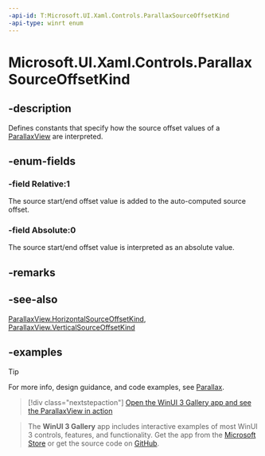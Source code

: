 ```yaml
---
-api-id: T:Microsoft.UI.Xaml.Controls.ParallaxSourceOffsetKind
-api-type: winrt enum
---
```

<!-- Enumeration syntax.
public enum ParallaxSourceOffsetKind : int 
-->

# Microsoft.UI.Xaml.Controls.ParallaxSourceOffsetKind

## -description

Defines constants that specify how the source offset values of a [ParallaxView](parallaxview.md) are interpreted.

## -enum-fields

### -field Relative:1

The source start/end offset value is added to the auto-computed source offset.

### -field Absolute:0

The source start/end offset value is interpreted as an absolute value.

## -remarks

## -see-also

[ParallaxView.HorizontalSourceOffsetKind](parallaxview_horizontalsourceoffsetkind.md), [ParallaxView.VerticalSourceOffsetKind](parallaxview_verticalsourceoffsetkind.md)

## -examples

> [!TIP]
> For more info, design guidance, and code examples, see [Parallax](/windows/apps/design/motion/parallax).

> [!div class="nextstepaction"]
> [Open the WinUI 3 Gallery app and see the ParallaxView in action](winui3gallery:/item/ParallaxView)

> The **WinUI 3 Gallery** app includes interactive examples of most WinUI 3 controls, features, and functionality. Get the app from the [Microsoft Store](https://www.microsoft.com/store/productId/9P3JFPWWDZRC) or get the source code on [GitHub](https://github.com/microsoft/WinUI-Gallery).
